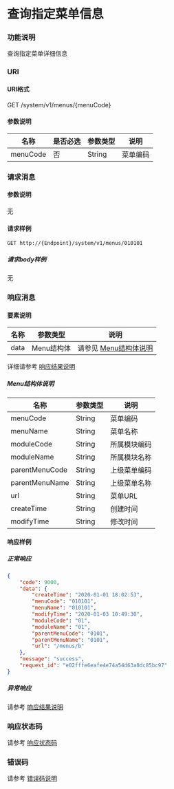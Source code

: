 # 查询指定菜单信息

### 功能说明
查询指定菜单详细信息

### URI
#### URI格式  
GET /system/v1/menus/{menuCode}

#### 参数说明  
| 名称 | 是否必选 | 参数类型 | 说明 |
| --- | --- | --- | --- |
| menuCode | 否 | String | 菜单编码 |

### 请求消息
#### 参数说明  
无

#### 请求样例  
```
GET http://{Endpoint}/system/v1/menus/010101
```
##### 请求body样例
无

### 响应消息
#### 要素说明
| 名称 | 参数类型 | 说明 |
| --- | --- | --- |
| data | Menu结构体 | 请参见 [Menu结构体说明](#menu结构体说明) |

详细请参考 [响应结果说明](../../../common/response/result.md#要素说明)  

##### Menu结构体说明
| 名称 | 参数类型 | 说明 |
| --- | --- | --- |
| menuCode | String | 菜单编码 |
| menuName | String | 菜单名称 |
| moduleCode | String | 所属模块编码 |
| moduleName | String | 所属模块名称 |
| parentMenuCode | String | 上级菜单编码 |
| parentMenuName | String | 上级菜单名称 |
| url | String | 菜单URL |
| createTime | String | 创建时间 |
| modifyTime | String | 修改时间 |

#### 响应样例
##### 正常响应
```json
{
	"code": 9000,
	"data": {
		"createTime": "2020-01-01 18:02:53",
		"menuCode": "010101",
		"menuName": "010101",
		"modifyTime": "2020-01-03 10:49:30",
		"moduleCode": "01",
		"moduleName": "01",
		"parentMenuCode": "0101",
		"parentMenuName": "0101",
		"url": "/menus/b"
	},
	"message": "success",
	"request_id": "e02fffe6eafe4e74a54d63a8dc85bc97"
}
```
##### 异常响应
请参考 [响应结果说明](../../../common/response/result.md#异常响应样例)

### 响应状态码
请参考 [响应状态码](../../../common/response/status.md)

### 错误码
请参考 [错误码说明](../../../common/errorCode/README.md)